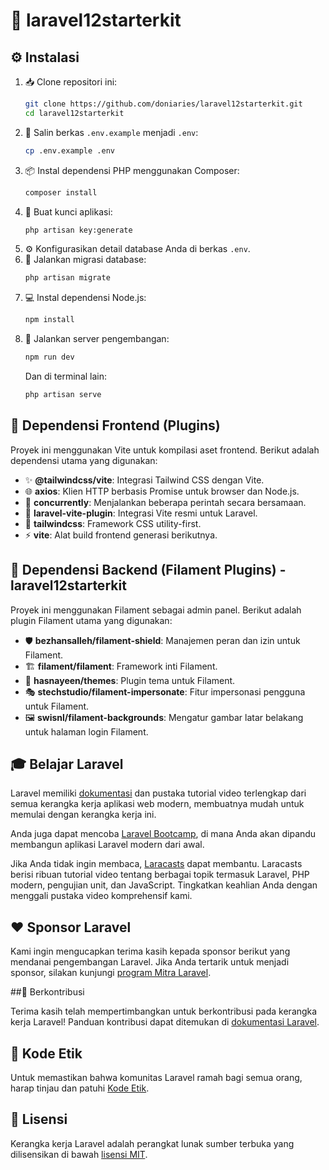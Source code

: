 

# 🚀 laravel12starterkit

## ⚙️ Instalasi

1.  📥 Clone repositori ini:
    ```bash
    git clone https://github.com/doniaries/laravel12starterkit.git
    cd laravel12starterkit
    ```
2.  📄 Salin berkas `.env.example` menjadi `.env`:
    ```bash
    cp .env.example .env
    ```
3.  📦 Instal dependensi PHP menggunakan Composer:
    ```bash
    composer install
    ```
4.  🔑 Buat kunci aplikasi:
    ```bash
    php artisan key:generate
    ```
5.  ⚙️ Konfigurasikan detail database Anda di berkas `.env`.
6.  💾 Jalankan migrasi database:
    ```bash
    php artisan migrate
    ```
7.  💻 Instal dependensi Node.js:
    ```bash
    npm install
    ```
8.  🚀 Jalankan server pengembangan:
    ```bash
    npm run dev
    ```
    Dan di terminal lain:
    ```bash
    php artisan serve
    ```

## 🎨 Dependensi Frontend (Plugins)

Proyek ini menggunakan Vite untuk kompilasi aset frontend. Berikut adalah dependensi utama yang digunakan:

*   ✨ **@tailwindcss/vite**: Integrasi Tailwind CSS dengan Vite.
*   🌐 **axios**: Klien HTTP berbasis Promise untuk browser dan Node.js.
*   🔄 **concurrently**: Menjalankan beberapa perintah secara bersamaan.
*   🧩 **laravel-vite-plugin**: Integrasi Vite resmi untuk Laravel.
*   🎨 **tailwindcss**: Framework CSS utility-first.
*   ⚡ **vite**: Alat build frontend generasi berikutnya.

## 🔌 Dependensi Backend (Filament Plugins) - laravel12starterkit

Proyek ini menggunakan Filament sebagai admin panel. Berikut adalah plugin Filament utama yang digunakan:

*   🛡️ **bezhansalleh/filament-shield**: Manajemen peran dan izin untuk Filament.
*   🏗️ **filament/filament**: Framework inti Filament.
*   🎨 **hasnayeen/themes**: Plugin tema untuk Filament.
*   🎭 **stechstudio/filament-impersonate**: Fitur impersonasi pengguna untuk Filament.
*   🖼️ **swisnl/filament-backgrounds**: Mengatur gambar latar belakang untuk halaman login Filament.

## 🎓 Belajar Laravel

Laravel memiliki [dokumentasi](https://laravel.com/docs) dan pustaka tutorial video terlengkap dari semua kerangka kerja aplikasi web modern, membuatnya mudah untuk memulai dengan kerangka kerja ini.

Anda juga dapat mencoba [Laravel Bootcamp](https://bootcamp.laravel.com), di mana Anda akan dipandu membangun aplikasi Laravel modern dari awal.

Jika Anda tidak ingin membaca, [Laracasts](https://laracasts.com) dapat membantu. Laracasts berisi ribuan tutorial video tentang berbagai topik termasuk Laravel, PHP modern, pengujian unit, dan JavaScript. Tingkatkan keahlian Anda dengan menggali pustaka video komprehensif kami.

## ❤️ Sponsor Laravel

Kami ingin mengucapkan terima kasih kepada sponsor berikut yang mendanai pengembangan Laravel. Jika Anda tertarik untuk menjadi sponsor, silakan kunjungi [program Mitra Laravel](https://partners.laravel.com).


##🤝 Berkontribusi

Terima kasih telah mempertimbangkan untuk berkontribusi pada kerangka kerja Laravel! Panduan kontribusi dapat ditemukan di [dokumentasi Laravel](https://laravel.com/docs/contributions).

## 📜 Kode Etik

Untuk memastikan bahwa komunitas Laravel ramah bagi semua orang, harap tinjau dan patuhi [Kode Etik](https://laravel.com/docs/contributions#code-of-conduct).



## 📄 Lisensi

Kerangka kerja Laravel adalah perangkat lunak sumber terbuka yang dilisensikan di bawah [lisensi MIT](https://opensource.org/licenses/MIT).
